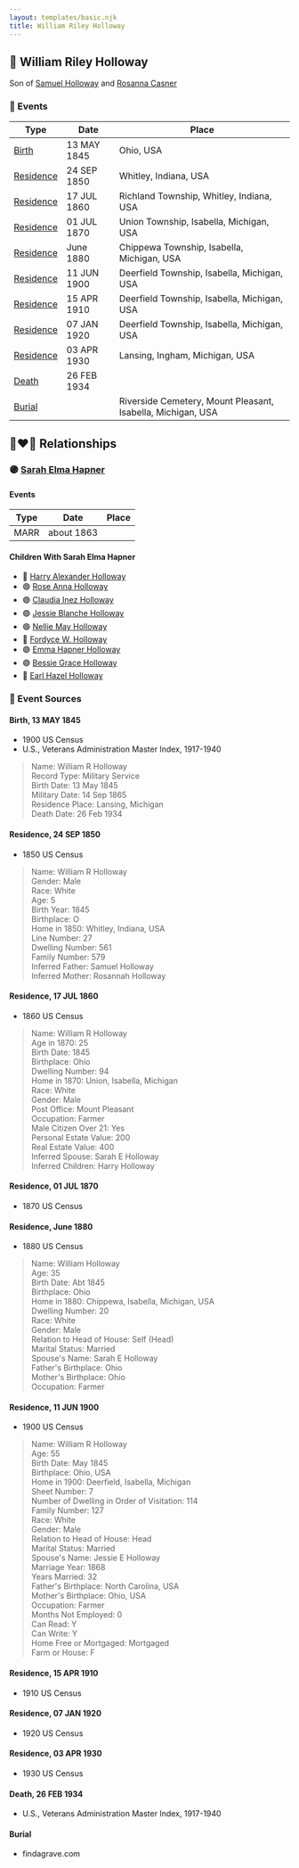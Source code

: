 ```yaml
---
layout: templates/basic.njk
title: William Riley Holloway
---
```

## 🔵 William Riley Holloway

Son of [Samuel Holloway](/people/6/61320261) and [Rosanna Casner](/people/1/11187132)

### 📆 Events

Type | Date | Place
------ | ------ | ------
[Birth](#event-0) | 13 MAY 1845 | Ohio, USA
[Residence](#event-1) | 24 SEP 1850 | Whitley, Indiana, USA
[Residence](#event-2) | 17 JUL 1860 | Richland Township, Whitley, Indiana, USA
[Residence](#event-3) | 01 JUL 1870 | Union Township, Isabella, Michigan, USA
[Residence](#event-4) | June 1880 | Chippewa Township, Isabella, Michigan, USA
[Residence](#event-5) | 11 JUN 1900 | Deerfield Township, Isabella, Michigan, USA
[Residence](#event-6) | 15 APR 1910 | Deerfield Township, Isabella, Michigan, USA
[Residence](#event-7) | 07 JAN 1920 | Deerfield Township, Isabella, Michigan, USA
[Residence](#event-8) | 03 APR 1930 | Lansing, Ingham, Michigan, USA
[Death](#event-9) | 26 FEB 1934 |
[Burial](#event-10) |  | Riverside Cemetery, Mount Pleasant, Isabella, Michigan, USA

## 👩‍❤️‍👨 Relationships

### 🟣 [Sarah Elma Hapner](/people/2/20173654)

#### Events

Type | Date | Place
------ | ------ | ------
MARR | about 1863 |
#### Children With Sarah Elma Hapner
* 🔵 [Harry Alexander Holloway](/people/9/99774121)
* 🟣 [Rose Anna Holloway](/people/2/26212000)
* 🟣 [Claudia Inez Holloway](/people/1/10696840)
* 🟣 [Jessie Blanche Holloway](/people/2/29242864)
* 🟣 [Nellie May Holloway](/people/1/18968776)
* 🔵 [Fordyce W. Holloway](/people/9/91023288)
* 🟣 [Emma Hapner Holloway](/people/5/58093825)
* 🟣 [Bessie Grace Holloway](/people/4/42980644)
* 🔵 [Earl Hazel Holloway](/people/8/86925962)
### 📰 Event Sources

#### <a id="event-0"></a> Birth, 13 MAY 1845
* 1900 US Census
* U.S., Veterans Administration Master Index, 1917-1940
>   
  > Name: William R Holloway  
  > Record Type: Military Service  
  > Birth Date: 13 May 1845  
  > Military Date: 14 Sep 1865  
  > Residence Place: Lansing, Michigan  
  > Death Date: 26 Feb 1934

#### <a id="event-1"></a> Residence, 24 SEP 1850
* 1850 US Census
>   
  > Name: William R Holloway  
  > Gender: Male  
  > Race: White  
  > Age: 5  
  > Birth Year: 1845  
  > Birthplace: O  
  > Home in 1850: Whitley, Indiana, USA  
  > Line Number: 27  
  > Dwelling Number: 561  
  > Family Number: 579  
  > Inferred Father: Samuel Holloway  
  > Inferred Mother: Rosannah Holloway

#### <a id="event-2"></a> Residence, 17 JUL 1860
* 1860 US Census
>   
  > Name: William R Holloway  
  > Age in 1870: 25  
  > Birth Date: 1845  
  > Birthplace: Ohio  
  > Dwelling Number: 94  
  > Home in 1870: Union, Isabella, Michigan  
  > Race: White  
  > Gender: Male  
  > Post Office: Mount Pleasant  
  > Occupation: Farmer  
  > Male Citizen Over 21: Yes  
  > Personal Estate Value: 200  
  > Real Estate Value: 400  
  > Inferred Spouse: Sarah E Holloway  
  > Inferred Children: Harry Holloway

#### <a id="event-3"></a> Residence, 01 JUL 1870
* 1870 US Census

#### <a id="event-4"></a> Residence, June 1880
* 1880 US Census
>   
  > Name: William Holloway  
  > Age: 35  
  > Birth Date: Abt 1845  
  > Birthplace: Ohio  
  > Home in 1880: Chippewa, Isabella, Michigan, USA  
  > Dwelling Number: 20  
  > Race: White  
  > Gender: Male  
  > Relation to Head of House: Self (Head)  
  > Marital Status: Married  
  > Spouse's Name: Sarah E Holloway  
  > Father's Birthplace: Ohio  
  > Mother's Birthplace: Ohio  
  > Occupation: Farmer

#### <a id="event-5"></a> Residence, 11 JUN 1900
* 1900 US Census
>   
  > Name: William R Holloway  
  > Age: 55  
  > Birth Date: May 1845  
  > Birthplace: Ohio, USA  
  > Home in 1900: Deerfield, Isabella, Michigan  
  > Sheet Number: 7  
  > Number of Dwelling in Order of Visitation: 114  
  > Family Number: 127  
  > Race: White  
  > Gender: Male  
  > Relation to Head of House: Head  
  > Marital Status: Married  
  > Spouse's Name: Jessie E Holloway  
  > Marriage Year: 1868  
  > Years Married: 32  
  > Father's Birthplace: North Carolina, USA  
  > Mother's Birthplace: Ohio, USA  
  > Occupation: Farmer  
  > Months Not Employed: 0  
  > Can Read: Y  
  > Can Write: Y  
  > Home Free or Mortgaged: Mortgaged  
  > Farm or House: F

#### <a id="event-6"></a> Residence, 15 APR 1910
* 1910 US Census

#### <a id="event-7"></a> Residence, 07 JAN 1920
* 1920 US Census

#### <a id="event-8"></a> Residence, 03 APR 1930
* 1930 US Census

#### <a id="event-9"></a> Death, 26 FEB 1934
* U.S., Veterans Administration Master Index, 1917-1940

#### <a id="event-10"></a> Burial
* findagrave.com